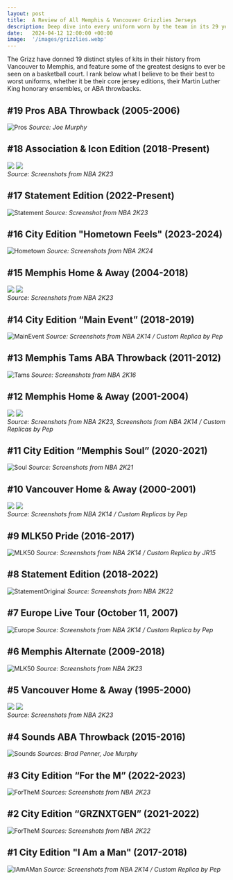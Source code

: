 ```yaml
---
layout: post
title:  A Review of All Memphis & Vancouver Grizzlies Jerseys
description: Deep dive into every uniform worn by the team in its 29 year history.
date:   2024-04-12 12:00:00 +00:00
image:  '/images/grizzlies.webp'
---
```

The Grizz have donned 19 distinct styles of kits in their history from Vancouver to Memphis, and feature some of the greatest designs to ever be seen on a basketball court. I rank below what I believe to be their best to worst uniforms, whether it be their core jersey editions, their Martin Luther King honorary ensembles, or ABA throwbacks.

## #19 Pros ABA Throwback (2005-2006)
![Pros]({{site.baseurl}}/images/StoudamireJones.png)
*Source: Joe Murphy*

## #18 Association & Icon Edition (2018-Present)
<div class="gallery-box">
  <div class="gallery">
    <img src="/images/Morant.png">
    <img src="/images/JacksonJr.png">
  </div>
  <em>Source: Screenshots from NBA 2K23</em>
</div>

## #17 Statement Edition (2022-Present)
![Statement]({{site.baseurl}}/images/Bane.png)
*Source: Screenshot from NBA 2K23*


## #16 City Edition "Hometown Feels" (2023-2024)
![Hometown]({{site.baseurl}}/images/Smart.png)
*Source: Screenshots from NBA 2K24*

## #15 Memphis Home & Away (2004-2018)
<div class="gallery-box">
  <div class="gallery">
    <img src="/images/MGasol.png">
    <img src="/images/Randolph.png">
  </div>
  <em>Source: Screenshots from NBA 2K23</em>
</div>

## #14 City Edition “Main Event” (2018-2019)
![MainEvent]({{site.baseurl}}/images/Valanciunas.png)
*Source: Screenshots from NBA 2K14 / Custom Replica by Pep*

## #13 Memphis Tams ABA Throwback (2011-2012)
![Tams]({{site.baseurl}}/images/Conley.png)
*Source: Screenshots from NBA 2K16*

## #12 Memphis Home & Away (2001-2004)
<div class="gallery-box">
  <div class="gallery">
    <img src="/images/Knight.png">
    <img src="/images/PGasol.png">
  </div>
  <em>Source: Screenshots from NBA 2K23, Screenshots from NBA 2K14 / Custom Replicas by Pep</em>
</div>

## #11 City Edition “Memphis Soul” (2020-2021)
![Soul]({{site.baseurl}}/images/Melton.png)
*Source: Screenshots from NBA 2K21*

## #10 Vancouver Home & Away (2000-2001)
<div class="gallery-box">
  <div class="gallery">
    <img src="/images/Bibby.png">
    <img src="/images/Swift.png">
  </div>
  <em>Source: Screenshots from NBA 2K14 / Custom Replicas by Pep</em></em>
</div>

## #9 MLK50 Pride (2016-2017)
![MLK50]({{site.baseurl}}/images/Allen.png)
*Source: Screenshots from NBA 2K14 / Custom Replica by JR15*

## #8 Statement Edition (2018-2022)
![StatementOriginal]({{site.baseurl}}/images/Adams.png)
*Source: Screenshots from NBA 2K22*

## #7 Europe Live Tour (October 11, 2007)
![Europe]({{site.baseurl}}/images/Gay.png)
*Source: Screenshots from NBA 2K14 / Custom Replica by Pep*

## #6 Memphis Alternate (2009-2018)
![MLK50]({{site.baseurl}}/images/Mayo.png)
*Source: Screenshots from NBA 2K23*

## #5 Vancouver Home & Away (1995-2000)
<div class="gallery-box">
  <div class="gallery">
    <img src="/images/Reeves.png">
    <img src="/images/AbdurRahim.png">
  </div>
  <em>Source: Screenshots from NBA 2K23</em>
</div>

## #4 Sounds ABA Throwback (2015-2016)
![Sounds]({{site.baseurl}}/images/CarterGreen.png)
*Sources: Brad Penner, Joe Murphy*

## #3 City Edition “For the M” (2022-2023)
![ForTheM]({{site.baseurl}}/images/Clarke.png)
*Sources: Screenshots from NBA 2K23*

## #2 City Edition “GRZNXTGEN” (2021-2022)
![ForTheM]({{site.baseurl}}/images/Jones.png)
*Sources: Screenshots from NBA 2K22*

## #1 City Edition "I Am a Man" (2017-2018)
![IAmAMan]({{site.baseurl}}/images/Brooks.png)
*Source: Screenshots from NBA 2K14 / Custom Replica by Pep*